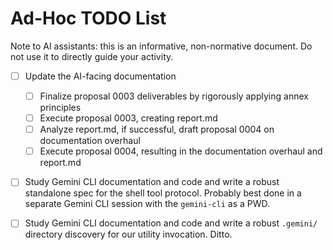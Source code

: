 # Ad-Hoc TODO List

Note to AI assistants: this is an informative, non-normative document. Do not use it to directly guide your activity.

- [ ] Update the AI-facing documentation
  - [ ] Finalize proposal 0003 deliverables by rigorously applying annex principles
  - [ ] Execute proposal 0003, creating report.md
  - [ ] Analyze report.md, if successful, draft proposal 0004 on documentation overhaul
  - [ ] Execute proposal 0004, resulting in the documentation overhaul and report.md

- [ ] Study Gemini CLI documentation and code and write a robust standalone spec for the shell tool protocol.
      Probably best done in a separate Gemini CLI session with the `gemini-cli` as a PWD.

- [ ] Study Gemini CLI documentation and code and write a robust `.gemini/` directory discovery for our utility invocation.
      Ditto.
